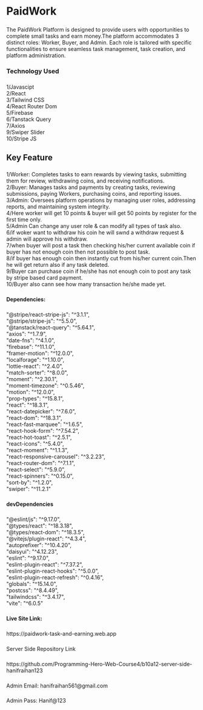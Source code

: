 <h1 align="left">PaidWork</h1>

###

<p align="left">The PaidWork Platform is designed to provide users with opportunities to complete small tasks and earn money.The platform accommodates 3 distinct roles: Worker, Buyer, and Admin. Each role is tailored with specific functionalities to ensure seamless task management, task creation, and platform administration.</p>

###

<h3 align="left">Technology Used</h3>

###

<p align="left">1/Javascipt<br>2/React<br>3/Tailwind CSS<br>4/React Router Dom<br>5/Firebase<br>6/Tanstack Query<br>7/Axios<br>9/Swiper Slider<br>10/Stripe JS</p>

###

<h2 align="left">Key Feature</h2>

###

<p align="left">1/Worker: Completes tasks to earn rewards by viewing tasks, submitting them for review, withdrawing coins, and receiving notifications.<br>2/Buyer: Manages tasks and payments by creating tasks, reviewing submissions, paying Workers, purchasing coins, and reporting issues.<br>3/Admin: Oversees platform operations by managing user roles, addressing reports, and maintaining system integrity.<br>4/Here worker will get 10 points & buyer will get 50 points by register for the first time only.<br>5/Admin Can change any user role & can modify all types of task also.<br>6/if woker want to withdraw his coin he will swnd a withdraw request & admin will approve his withdraw.<br>7/when buyer will post a task then checking his/her current available coin if buyer has not enough coin then not possible to post task.<br>8/if buyer has enough coin then instantly cut from his/her current coin.Then he will get return also if any task deleted. <br>9/Buyer can purchase coin if he/she has not enough coin to post any task by stripe based card payment.<br>10/Buyer also cann see how many transaction he/she made yet.</p>

###

<h4 align="left">Dependencies:</h4>

###

<p align="left">"@stripe/react-stripe-js": "^3.1.1",<br>    "@stripe/stripe-js": "^5.5.0",<br>    "@tanstack/react-query": "^5.64.1",<br>    "axios": "^1.7.9",<br>    "date-fns": "^4.1.0",<br>    "firebase": "^11.1.0",<br>    "framer-motion": "^12.0.0",<br>    "localforage": "^1.10.0",<br>    "lottie-react": "^2.4.0",<br>    "match-sorter": "^8.0.0",<br>    "moment": "^2.30.1",<br>    "moment-timezone": "^0.5.46",<br>    "motion": "^12.0.0",<br>    "prop-types": "^15.8.1",<br>    "react": "^18.3.1",<br>    "react-datepicker": "^7.6.0",<br>    "react-dom": "^18.3.1",<br>    "react-fast-marquee": "^1.6.5",<br>    "react-hook-form": "^7.54.2",<br>    "react-hot-toast": "^2.5.1",<br>    "react-icons": "^5.4.0",<br>    "react-moment": "^1.1.3",<br>    "react-responsive-carousel": "^3.2.23",<br>    "react-router-dom": "^7.1.1",<br>    "react-select": "^5.9.0",<br>    "react-spinners": "^0.15.0",<br>    "sort-by": "^1.2.0",<br>    "swiper": "^11.2.1"</p>

###

<h4 align="left">devDependencies</h4>

###

<p align="left">"@eslint/js": "^9.17.0",<br>    "@types/react": "^18.3.18",<br>    "@types/react-dom": "^18.3.5",<br>    "@vitejs/plugin-react": "^4.3.4",<br>    "autoprefixer": "^10.4.20",<br>    "daisyui": "^4.12.23",<br>    "eslint": "^9.17.0",<br>    "eslint-plugin-react": "^7.37.2",<br>    "eslint-plugin-react-hooks": "^5.0.0",<br>    "eslint-plugin-react-refresh": "^0.4.16",<br>    "globals": "^15.14.0",<br>    "postcss": "^8.4.49",<br>    "tailwindcss": "^3.4.17",<br>    "vite": "^6.0.5"</p>

###

<h4 align="left">Live Site Link:</h4>

###

<p align="left">https://paidwork-task-and-earning.web.app</p>

###

<p align="left">Server Side Repository Link</p>

###

<p align="left">https://github.com/Programming-Hero-Web-Course4/b10a12-server-side-hanifraihan123</p>

###

<p align="left">Admin Email: hanifraihan561@gmail.com</p>

###

<p align="left">Admin Pass: Hanif@123</p>

###